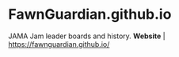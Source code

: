 # FawnGuardian.github.io
JAMA Jam leader boards and history.
**Website** | https://fawnguardian.github.io/
